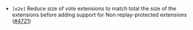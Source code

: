- `[e2e]` Reduce size of vote extensions to match total the size of the extensions 
before adding support for Non replay-protected extensions
  ([\#4721](https://github.com/cometbft/cometbft/pull/4721))